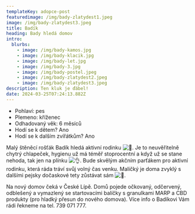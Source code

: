 ```yaml
---
templateKey: adopce-post
featuredimage: /img/bady-zlatydest1.jpeg
image: /img/bady-zlatydest3.jpeg
title: Badík
heading: Bady hledá domov
intro:
  blurbs:
    - image: /img/bady-kamos.jpg
    - image: /img/bady-klacik.jpg
    - image: /img/bady-let.jpg
    - image: /img/bady-3.jpg
    - image: /img/bady-postel.jpeg
    - image: /img/bady-zlatydest2.jpeg
    - image: /img/bady-zlatydest3.jpeg
description: Ten kluk je ďábel!
date: 2024-03-25T07:24:13.882Z
---
```

* P﻿ohlaví: pes
* P﻿lemeno: kříženec
* O﻿dhadovaný věk: 6 měsíců
* H﻿odí se k dětem? Ano
* H﻿odí se k dalším zvířátkům? Ano

Malý štěněcí rošťák Badík hledá aktivní rodinku ![🤩](https://static.xx.fbcdn.net/images/emoji.php/v9/tb1/1.5/16/1f929.png). Je to neuvěřitelně chytrý chlapeček, hygienu už má téměř stoprocentní a když už se stane nehoda, tak jen na plínku ![👌](https://static.xx.fbcdn.net/images/emoji.php/v9/td4/1.5/16/1f44c.png). Bude skvělým akčním parťákem pro aktivní rodinku, která ráda tráví svůj volný čas venku. Maličký je doma zvyklý s dalšími pejsky dočaskové tety zůstávat sám ![🙂](https://static.xx.fbcdn.net/images/emoji.php/v9/ta5/1.5/16/1f642.png).

Na nový domov čeká v České Lípě. Domů pojede očkovaný, odčervený, odblešený a vymazlený se startovacími balíčky s [](<>)granulkami MARP a CBD produkty (pro hladký přesun do nového domova). Více info o Badíkovi Vám rádi řekneme na tel. 739 071 777.
